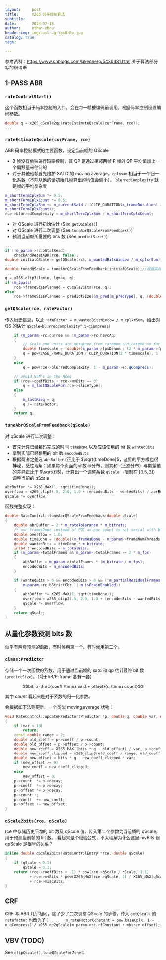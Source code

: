 ```yaml
---
layout:     post
title:      X265 码率控制算法
subtitle:   
date:       2024-07-18
author:     ethan-zhou
header-img: img/post-bg-YesOrNo.jpg
catalog: true
tags:

---
```



参考资料：<https://www.cnblogs.com/lakeone/p/5436481.html> 关于算法部分写的很清晰

## 1-PASS ABR

### `rateControlStart()`

这个函数相当于码率控制的入口，会在每一帧被编码前调用，根据码率控制设置编码参数。

```cpp
double q = x265_qScale2qp(rateEstimateQscale(curFrame, rce));
...
```

### `rateEstimateQscale(curFrame, rce)`

ABR 码率控制模式的主要函数，设定当前帧的 QScale

- B 帧没有单独进行码率控制，其 QP 是通过相邻两帧 P 帧的 QP 平均值加上一个偏移量来估计的
- 对于其他他帧首先维护 SATD 的 moving average，`cplxsum` 相当于一个归一化系数（不除以他的话初始几帧算出的均值会偏小）。 `blurredComplexity` 就是帧的平均复杂度
```cpp
m_shortTermCplxSum *= 0.5;
m_shortTermCplxCount *= 0.5;
m_shortTermCplxSum += m_currentSatd / (CLIP_DURATION(m_frameDuration) / BASE_FRAME_DURATION);
m_shortTermCplxCount++;
rce->blurredComplexity = m_shortTermCplxSum / m_shortTermCplxCount;
```

- 对 QScale 进行初始估计 (See `getQScale()`)
- 对 QScale 进行二次调整 (See `tuneAbrQScaleFromFeedback()`)
- 预测当前帧所需要的 bits 数 (See `predictSize()`)
```cpp
...
if (!m_param->rc.bStatRead)
    checkAndResetABR(rce, false);
double initialQScale = getQScale(rce, m_wantedBitsWindow / m_cplxrSum);//给出QScale的第一次估计
...
double tunedQScale = tuneAbrQScaleFromFeedback(initialQScale);//根据实际码率与目标码率的偏差调整QScale
...
q = x265_clip3(lqmin, lqmax, q);
if (m_2pass)
    rce->frameSizePlanned = qScale2bits(rce, q);
else
    rce->frameSizePlanned = predictSize(&m_pred[m_predType], q, (double)m_currentSatd);
```

### `getQScale(rce, rateFactor)`

传入历史信息，以及 `rateFactor = m_wantedBitsWindow / m_cplxrSum`，给出对 QS 的估计 `qScale=blurredComplexity^(1-qCompress)`

```cpp
    if (m_param->rc.cuTree && !m_param->rc.hevcAq)
    {
        // Scale and units are obtained from rateNum and rateDenom for videos with fixed frame rates.
        double timescale = (double)m_param->fpsDenom / (2 * m_param->fpsNum);
        q = pow(BASE_FRAME_DURATION / CLIP_DURATION(2 * timescale), 1 - m_param->rc.qCompress);
    }
    else
        q = pow(rce->blurredComplexity, 1 - m_param->rc.qCompress);

    // avoid NaN's in the Rceq
    if (rce->coeffBits + rce->mvBits == 0)
        q = m_lastQScaleFor[rce->sliceType];
    else
    {
        m_lastRceq = q;
        q /= rateFactor;
    }
    return q;
```

### `tuneAbrQScaleFromFeedback(qScale)`

对 qScale 进行二次调整：

- 首先计算已经编码完成的时间 `timeDone` 以及应该使用的 bit 数 `wantedBits`
- 拿到实际已经使用的 bit 数 `encodedBits`
- 根据两者之差及 `abrBuffer` (正比于 $\sqrt{timeDone}$，这里的平方根也很神秘，感性理解：如果每个页面的bit数iid分布，则其和（正态分布）与期望值的差异正比于 $\sqrt{t}$)，计算出一个调整系数 `qScale` （限制在 $[0.5, 2]$） 调整当前的 qScale
```cpp
abrBuffer *= X265_MAX(1, sqrt(timeDone));
overflow = x265_clip3(.5, 2.0, 1.0 + (encodedBits - wantedBits) / abrBuffer);
qScale *= overflow;
```

函数完整实现：
```cpp
double RateControl::tuneAbrQScaleFromFeedback(double qScale)
{
    double abrBuffer = 2 * m_rateTolerance * m_bitrate;
    /* use framesDone instead of POC as poc count is not serial with bframes enabled */
    double overflow = 1.0;
    double timeDone = (double)(m_framesDone - m_param->frameNumThreads + 1) * m_frameDuration;
    double wantedBits = timeDone * m_bitrate;
    int64_t encodedBits = m_totalBits;
    if (m_param->totalFrames && m_param->totalFrames <= 2 * m_fps)
    {
        abrBuffer = m_param->totalFrames * (m_bitrate / m_fps);
        encodedBits = m_encodedBits;
    }

    if (wantedBits > 0 && encodedBits > 0 && (!m_partialResidualFrames || 
        m_param->rc.bStrictCbr || m_isGrainEnabled))
    {
        abrBuffer *= X265_MAX(1, sqrt(timeDone));
        overflow = x265_clip3(.5, 2.0, 1.0 + (encodedBits - wantedBits) / abrBuffer);
        qScale *= overflow;
    }
    return qScale;
}
```


## 从量化参数预测 bits 数

似乎有两套预测的函数，有时候用第一个，有时候用第二个。

### `class:Predictor`

存储一个一次函数的系数，用于通过当前帧的 satd 和 qp 估计最终 bit 数(`predictSize`)。（对于I/B/P-frame 各有一套）

$$bit_p=\frac{coeff \times  satd + offset}{q \times  count}$$

其中 $count$ 看起来是对于系数的归一化参数。

会根据如下法则更新，一个类似 moving average 状物：

```cpp
void RateControl::updatePredictor(Predictor *p, double q, double var, double bits)
{
    if (var < 10)
        return;
    const double range = 2;
    double old_coeff = p->coeff / p->count;
    double old_offset = p->offset / p->count;
    double new_coeff = X265_MAX((bits * q - old_offset) / var, p->coeffMin );
    double new_coeff_clipped = x265_clip3(old_coeff / range, old_coeff * range, new_coeff);
    double new_offset = bits * q - new_coeff_clipped * var;
    if (new_offset >= 0)
        new_coeff = new_coeff_clipped;
    else
        new_offset = 0;
    p->count  *= p->decay;
    p->coeff  *= p->decay;
    p->offset *= p->decay;
    p->count++;
    p->coeff  += new_coeff;
    p->offset += new_offset;
}
```


### `qScale2bits(rce, qScale)`

rce 中存储历史平均的 bit 数及 qScale 值，传入第二个参数为当前帧的 qScale，用于预测当前帧的 bit 数。
看起来是个经验公式，不太理解为什么这里 mvBits 跟 qpScale 是根号的关系？

```cpp
inline double qScale2bits(RateControlEntry *rce, double qScale)
{
    if (qScale < 0.1)
        qScale = 0.1;
    return (rce->coeffBits + .1) * pow(rce->qScale / qScale, 1.1)
           + rce->mvBits * pow(X265_MAX(rce->qScale, 1) / X265_MAX(qScale, 1), 0.5)
           + rce->miscBits;
}
```


## CRF

CRF 与 ABR 几乎相同，除了少了二次调整 QScale 的步骤，传入 `getQScale` 的 `ratefactor` 也改为了：`        m_rateFactorConstant = pow(baseCplx, 1 - m_qCompress) /
            x265_qp2qScale(m_param->rc.rfConstant + mbtree_offset);
`

## VBV (TODO)

See `clipQscale()`, `tuneQScaleForZone()`

